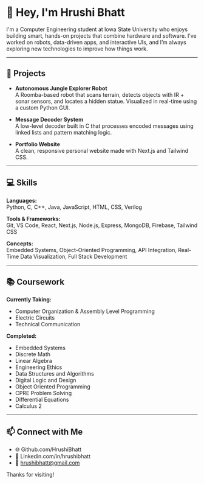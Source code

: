 # 👋 Hey, I'm Hrushi Bhatt

I'm a Computer Engineering student at Iowa State University who enjoys building smart, hands-on projects that combine hardware and software. I’ve worked on robots, data-driven apps, and interactive UIs, and I’m always exploring new technologies to improve how things work.

---

## 🧠 Projects

- **Autonomous Jungle Explorer Robot**  
  A Roomba-based robot that scans terrain, detects objects with IR + sonar sensors, and locates a hidden statue. Visualized in real-time using a custom Python GUI.

- **Message Decoder System**  
  A low-level decoder built in C that processes encoded messages using linked lists and pattern matching logic.

- **Portfolio Website**  
  A clean, responsive personal website made with Next.js and Tailwind CSS.

---

## 💻 Skills

**Languages:**  
Python, C, C++, Java, JavaScript, HTML, CSS, Verilog

**Tools & Frameworks:**  
Git, VS Code, React, Next.js, Node.js, Express, MongoDB, Firebase, Tailwind CSS

**Concepts:**  
Embedded Systems, Object-Oriented Programming, API Integration, Real-Time Data Visualization, Full Stack Development

---

## 📚 Coursework

**Currently Taking:**  
- Computer Organization & Assembly Level Programming
- Electric Circuits
- Technical Communication

**Completed:**  
- Embedded Systems
- Discrete Math
- Linear Algebra
- Engineering Ethics
- Data Structures and Algorithms
- Digital Logic and Design
- Object Oriented Programming
- CPRE Problem Solving
- Differential Equations
- Calculus 2

---

## 📫 Connect with Me

- 🌐 Github.com/HrushiBhatt
- 💼 Linkedin.com/in/hrushibhatt
- 📧 hrushibhatt@gmail.com

Thanks for visiting!
